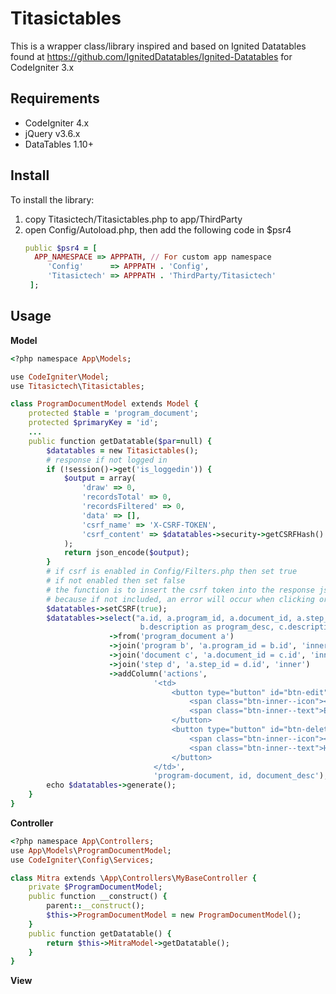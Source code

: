 # Titasictables
This is a wrapper class/library inspired and based on Ignited Datatables  found at https://github.com/IgnitedDatatables/Ignited-Datatables for CodeIgniter 3.x

Requirements
---------------------------
* CodeIgniter 4.x
* jQuery v3.6.x
* DataTables 1.10+

Install
---------------------------
To install the library:
1. copy Titasictech/Titasictables.php to app/ThirdParty
2. open Config/Autoload.php, then add the following code in $psr4
   ```ruby
   public $psr4 = [
     APP_NAMESPACE => APPPATH, // For custom app namespace
        'Config'      => APPPATH . 'Config',
        'Titasictech' => APPPATH . 'ThirdParty/Titasictech'
    ];
   ```
 
Usage
---------------------------
**Model**
```ruby
<?php namespace App\Models;

use CodeIgniter\Model;
use Titasictech\Titasictables;

class ProgramDocumentModel extends Model {
   	protected $table = 'program_document';
	protected $primaryKey = 'id';
	...
	public function getDatatable($par=null) {
		$datatables = new Titasictables();
		# response if not logged in
		if (!session()->get('is_loggedin')) {
			$output = array(
				'draw' => 0,
				'recordsTotal' => 0,
				'recordsFiltered' => 0,
				'data' => [],
				'csrf_name' => 'X-CSRF-TOKEN', 
				'csrf_content' => $datatables->security->getCSRFHash()
			);
			return json_encode($output);
		}
		# if csrf is enabled in Config/Filters.php then set true
		# if not enabled then set false
		# the function is to insert the csrf token into the response json
		# because if not included, an error will occur when clicking order, search, etc. on jquery datatables
		$datatables->setCSRF(true);
		$datatables->select("a.id, a.program_id, a.document_id, a.step_id, a.is_required, a.effective_date,
							 b.description as program_desc, c.description as document_desc, d.description as step_desc", FALSE) 
					  ->from('program_document a')
					  ->join('program b', 'a.program_id = b.id', 'inner')
					  ->join('document c', 'a.document_id = c.id', 'inner')
					  ->join('step d', 'a.step_id = d.id', 'inner')
					  ->addColumn('actions', 
								'<td>
									<button type="button" id="btn-edit" class="btn btn-sm btn-icon btn-light-secondary mb-0 py-1 px-2" data-mod="$1" data-id="$2" data-desc="$3">
										<span class="btn-inner--icon"><i class="fas fa-edit"></i></span>
										<span class="btn-inner--text">Edit</span>
									</button>
									<button type="button" id="btn-delete" class="btn btn-sm btn-icon btn-danger mb-0 py-1 px-2" data-mod="$1" data-id="$2" data-desc="$3" title="Hapus">
										<span class="btn-inner--icon"><i class="fas fa-trash"></i></span>
										<span class="btn-inner--text">Hapus</span>
									</button>
								</td>',
								'program-document, id, document_desc');  
		echo $datatables->generate();			
	}
}
```
**Controller**
```ruby
<?php namespace App\Controllers;
use App\Models\ProgramDocumentModel;
use CodeIgniter\Config\Services;

class Mitra extends \App\Controllers\MyBaseController {
	private $ProgramDocumentModel;
	public function __construct() {
		parent::__construct();
		$this->ProgramDocumentModel = new ProgramDocumentModel();
	}
	public function getDatatable() {
		return $this->MitraModel->getDatatable();
	}
}
```
**View**
```ruby

```

